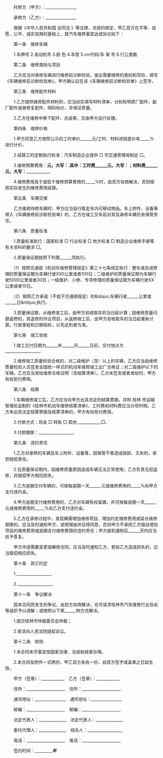 
 


　　托修方（甲方）：________________


　　承修方（乙方）：________________


　　根据《中华人民共和国
合同法
》等法律、法规的规定，甲乙双方在平等、自愿、公平、诚实信用的基础上，就汽车维修事宜达成协议如下：


　　第一条　维修车辆


　　1.车牌号 2.发动机号 3.颜 色 4.车型 5.vin代码/车 架 号 6.行公里数


　　第二条　维修类别与项目


　　乙方应当对承修车辆进行维修前诊断检验，提出需要维修的类别和项目，填写《车辆维修前诊断检验单》。甲方确认后在该《车辆维修前诊断检验单》上签字。


　　第三条　维修配件材料


　　1.乙方提供维修配件材料的，应当如实填写材料清单，分别标明原厂配件、副厂配件或者修复配件，明码标价，并保证质量。


　　2.乙方在维修中换下配件、总成等，交由甲方自行处理。


　　第四条　维修价格


　　1.甲方同意乙方按照公示的工时单价______元/工时、材料进销差价率_____%进行计价。


　　2.结算工时定额执行标准：汽车制造企业提供 □ 市交通管理局制定 □。


　　3.维修预算费用：______元，大写：__________________.其中：工时费______元，大写：__________________；材料费______元，大写：__________________.


　　4.维修费用高于或低于维修预算费用的_____%时，由双方协商解决，否则按照实际发生的维修费用结算。


　　第五条　车辆交接


　　乙方接收待修车辆时，甲方应当自行取走车内可移动物品。车上附件、设备等填入《车辆维修前诊断检验单》的，乙方在竣工交车前对其及承修车辆负有保管责任。


　　第六条　质量标准


　　1.质量标准执行：国家标准 □ 行业标准 □ 地方标准 □ 制造企业维修手册等有关资料的要求 □。


　　2.质量保证期按照下列第______项执行。


　　（1）按照交通部《机动车维修管理规定》第三十七条规定执行：整车或总成修理的质量保证期为车辆行驶XX0公里或者100日；二级维护的质量保证期为车辆行驶5000公里或者30日；一级维护、小修、专项修理的质量保证期为车辆行驶XX公里或者10日。


　　（2）按照乙方承诺（不低于交通部规定）的&amp;ldquo;车辆行驶______公里或______日&amp;rdquo;执行。


　　3.质量保证期，从维修竣工后，由甲方验收取车的当日起计算；因维修质量问题返修的，其返修的作业项目，从返修竣工后，由甲方验收取车的当日起重新计算。行驶里程和日期指标，以先达到者为准。


　　第七条　竣工验收


　　1.竣工交付日期为______年______月______日前，交付地点为__________________.


　　2.维修竣工质量检验合格的，对二级维护（含）以上的车辆，乙方应当由维修质量检验人员签发全国统一样式的机动车维修竣工出厂合格证；对二级维护以下的车辆，乙方应当发给维修合格证明（含结算清单）。乙方未签发或者发给的，甲方有权拒付费用。


　　第八条　结算


　　1.车辆维修竣工后，乙方应当向甲方出具法定的结算票据，并附
桂林
市运输管理处监制的《桂林市机动车维修结算清单》，工时费和材料费应当分项列明。乙方未出具法定结算票据及结算清单的，甲方有权拒付费用。


　　2.付款方式：现金 □ 转账 □ 其他 ____________□。


　　3.付款期限：__________________.


　　第九条　违约责任


　　1.乙方对承修的车辆及车上附件、设备等，因保管不善造成毁损、灭失的，承担赔偿责任。


　　2.在质量保证期内，因维修质量原因造成车辆无法正常使用，乙方负责无偿返修，并赔偿甲方相应损失。


　　3.乙方逾期交付车辆的，可按每逾期一天______元或维修费用的_____%向甲方支付违约金。


　　4.甲方逾期支付维修费用的，乙方对车辆有权留置，并可按每逾期一天______元或维修费用的_____%向乙方支付违约金。


　　5.乙方在承修过程中，发现确需增加维修项目、增加约定维修费用或延长维修期限的，应当及时通知甲方，说明理由并征得同意，否则甲方不承担乙方擅自增加项目的维修费用或逾期支付维修费用的违约责任；甲方接到通知后______天内应当给予答复。


　　甲方中途需要变更或解除合同，应当及时通知乙方，若给乙方造成损失的，应当赔偿相应损失。


　　第十条　其它约定


　　1.__________________.


　　2.__________________.


　　第十一条　争议解决


　　因本合同而发生的争议，由双方协商解决，也可请求桂林市汽车维修行业协会等组织予以调解；或按照以下第______种方式解决。


　　1.提交桂林市仲裁委员会仲裁；


　　2.依法向人民法院提起诉讼。


　　第十二条　附则


　　1.本合同末尽事宜按国家法律、法规和规章办理。


　　2.本合同及附件一式两份，甲乙双方各执一份，自双方签字或盖章之日起生效。


　　甲方（签章）：____________　乙方（签章）：____________


　　住所：____________________　住所：____________________


　　通讯地址：________________　通讯地址：________________


　　邮编：____________________　邮编：____________________


　　法定代表人：______________　法定代表人：______________


　　委托代理人：______________　经办人：__________________


　　电话：____________________　电话：____________________


　　签约时间：__________________年_________
 


 

 
 
 
 
 
  


  
 

  


  


  
 
 
 
 

